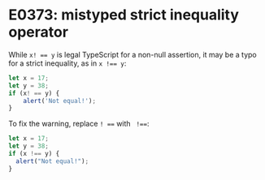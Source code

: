 # E0373: mistyped strict inequality operator

While `x! == y` is legal TypeScript for a non-null assertion, it may be a typo for a strict inequality, as in `x !== y`:

```javascript
let x = 17;
let y = 38;
if (x! == y) {
    alert('Not equal!');
}
```

To fix the warning, replace `! ==` with ` !==`:

```javascript
let x = 17;
let y = 38;
if (x !== y) {
  alert("Not equal!");
}
```
